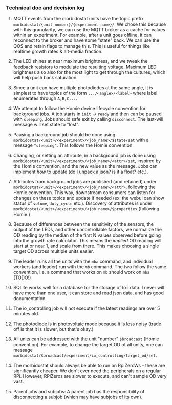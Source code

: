 ### Technical doc and decision log

1. MQTT events from the morbidostat units have the topic prefix `morbidostat/{unit number}/{experiment name}/`. We chose this because with this granularity, we can use the MQTT broker as a cache for values within an experiment. For example, after a unit goes offline, it can reconnect to the broker and have some "state" back. We can use the QOS and retain flags to manage this. This is useful for things like realtime growth rates & alt-media fraction.

2. The LED shines at near maximum brightness, and we tweak the feedback resistors to modulate the resulting voltage. Maximum LED brightness also also for the most light to get through the cultures, which will help push back saturation.

3. Since a unit can have multiple photodiodes at the same angle, it is simplest to have topics of the form `.../<angle>/<label>` where label enumerates through `A,B,C...`.

5. We attempt to follow the Homie device lifecycle convention for background jobs. A job starts in `init` -> `ready` and then can be paused with `sleeping`. Jobs should safe exit by calling `disconnect`. The last-will message will set state to "lost".

5. Pausing a background job should be done using `morbidostat/<unit>/<experiment>/<job_name>/$state/set` with a message `"sleeping"`. This follows the Homie convention.

6. Changing, or setting an attribute, in a background job is done using `morbidostat/<unit>/<experiment>/<job_name>/<attr>/set`, inspired by the Homie convention, and the new value as the message. Jobs can implement _how_ to update (do I unpack a json? is it a float? etc.).

7. Attributes from background jobs are published (and retained) under `morbidostat/<unit>/<experiment>/<job_name>/<attr>`, following the Homie convention. This way, downstream consumers can listen for changes on these topics and update if needed (ex: the webui can show status of `volume`, `duty_cycle` etc.). Discovery of attributes is under `morbidostat/<unit>/<experiment>/<job_name>/$properties` (following Homie.)

7. Because of differences between the sensitivity of the sensors, the output of the LEDs, and other uncontrollable factors, we normalize the OD reading by the median of the first N values observed before going into the growth rate calculator. This means the _implied_ OD reading will start at or near 1, and scale from there. This makes choosing a single target OD across multiple units easier.

8. The leader runs all the units with the `mba` command, and individual workers (and leader) run with the `mb` command. The two follow the same convention, i.e. a command that works on `mb` should work on `mba` (TODO!)

9. SQLite works well for a database for the storage of IoT data. I never will have more than one user, it can store and read json data, and has good documentation.

10. The io_controlling job will not execute if the latest readings are over 5 minutes old.

11. The photodiode is in photovoltaic mode because it is less noisy (trade off is that it is slower, but that's okay.)

12. All units can be addressed with the unit "number" `$broadcast` (Homie convention). For example, to change the target OD of all units, one can message `morbidostat/$broadcast/experiment/io_controlling/target_od/set`.

13. The morbidostat should always be able to run on RpiZeroWs - these are significantly cheaper. We don't ever need the peripherals on a regular RPi. However, RPiZeros are slower to execute, and can't sample OD very vast.

14. Parent jobs and subjobs: A parent job has the responsibility of disconnecting a subjob (which may have subjobs of its own).
